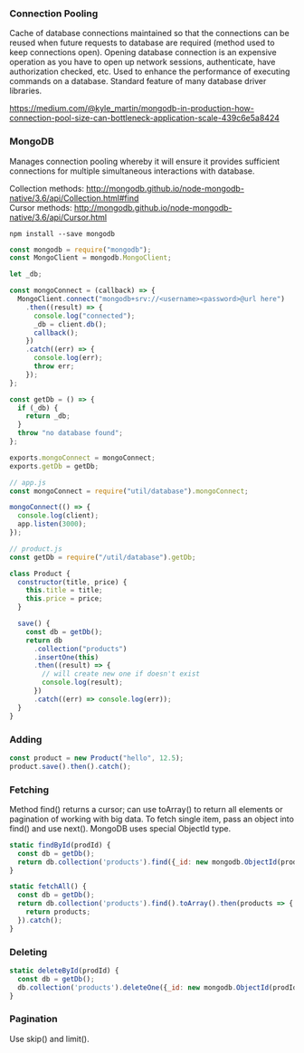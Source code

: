 ### Connection Pooling

Cache of database connections maintained so that the connections can be reused when future requests to database are required (method used to keep connections open). Opening database connection is an expensive operation as you have to open up network sessions, authenticate, have authorization checked, etc. Used to enhance the performance of executing commands on a database. Standard feature of many database driver libraries.

https://medium.com/@kyle_martin/mongodb-in-production-how-connection-pool-size-can-bottleneck-application-scale-439c6e5a8424

### MongoDB

Manages connection pooling whereby it will ensure it provides sufficient connections for multiple simultaneous interactions with database.

Collection methods: http://mongodb.github.io/node-mongodb-native/3.6/api/Collection.html#find  
Cursor methods: http://mongodb.github.io/node-mongodb-native/3.6/api/Cursor.html

```
npm install --save mongodb
```

```js
const mongodb = require("mongodb");
const MongoClient = mongodb.MongoClient;

let _db;

const mongoConnect = (callback) => {
  MongoClient.connect("mongodb+srv://<username><password>@url here")
    .then((result) => {
      console.log("connected");
      _db = client.db();
      callback();
    })
    .catch((err) => {
      console.log(err);
      throw err;
    });
};

const getDb = () => {
  if (_db) {
    return _db;
  }
  throw "no database found";
};

exports.mongoConnect = mongoConnect;
exports.getDb = getDb;

// app.js
const mongoConnect = require("util/database").mongoConnect;

mongoConnect(() => {
  console.log(client);
  app.listen(3000);
});

// product.js
const getDb = require("/util/database").getDb;

class Product {
  constructor(title, price) {
    this.title = title;
    this.price = price;
  }

  save() {
    const db = getDb();
    return db
      .collection("products")
      .insertOne(this)
      .then((result) => {
        // will create new one if doesn't exist
        console.log(result);
      })
      .catch((err) => console.log(err));
  }
}
```

### Adding

```javascript
const product = new Product("hello", 12.5);
product.save().then().catch();
```

### Fetching

Method find() returns a cursor; can use toArray() to return all elements or pagination of working with big data. To fetch single item, pass an object into find() and use next(). MongoDB uses special ObjectId type.

```javascript
static findById(prodId) {
  const db = getDb();
  return db.collection('products').find({_id: new mongodb.ObjectId(prodId)}).next().then().catch();
}

static fetchAll() {
  const db = getDb();
  return db.collection('products').find().toArray().then(products => {
    return products;
  }).catch();
}
```

### Deleting

```javascript
static deleteById(prodId) {
  const db = getDb();
  db.collection('products').deleteOne({_id: new mongodb.ObjectId(prodId}}).then().catch();
}
```

### Pagination

Use skip() and limit().
